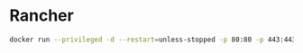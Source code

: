 # Rancher

``` bash
docker run --privileged -d --restart=unless-stopped -p 80:80 -p 443:443 -v /opt/rancher:/var/lib/rancher rancher/rancher
```